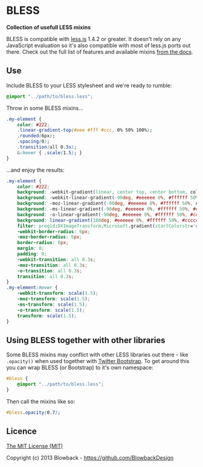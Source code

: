 # BLESS

**Collection of usefull LESS mixins**

BLESS is compatible with [less.js](https://github.com/less/less.js) 1.4.2 or greater. It doesn't rely on any JavaScript evaluation so it's also compatible with most of less.js ports out there. Check out the full list of features and available mixins [from the docs](docs).

## Use

Include BLESS to your LESS stylesheet and we're ready to rumble:

```css
@import "../path/to/bless.less";
```
Throw in some BLESS mixins...

```css
.my-element {
	color: #222;
	.linear-gradient-top(#eee #fff #ccc, 0% 50% 100%);
	.rounded(6px);
	.spacing(0);
	.transition(all 0.3s);
	&:hover { .scale(1.5); }
}
```

...and enjoy the results:

```css
.my-element {
	color: #222;
	background: -webkit-gradient(linear, center top, center bottom, color-stop(0%, #eeeeee), color-stop(50%, #ffffff), color-stop(100%, #cccccc));
	background: -webkit-linear-gradient(-90deg, #eeeeee 0%, #ffffff 50%, #cccccc 100%);
	background: -moz-linear-gradient(-90deg, #eeeeee 0%, #ffffff 50%, #cccccc 100%);
	background: -ms-linear-gradient(-90deg, #eeeeee 0%, #ffffff 50%, #cccccc 100%);
	background: -o-linear-gradient(-90deg, #eeeeee 0%, #ffffff 50%, #cccccc 100%);
	background: linear-gradient(180deg, #eeeeee 0%, #ffffff 50%, #cccccc 100%);
	filter: progid:DXImageTransform.Microsoft.gradient(startColorstr='#ffeeeeee', endColorstr='#ffffffff', GradientType=0);
	-webkit-border-radius: 6px;
	-moz-border-radius: 6px;
	border-radius: 6px;
	margin: 0;
	padding: 0;
	-webkit-transition: all 0.3s;
	-moz-transition: all 0.3s;
	-o-transition: all 0.3s;
	transition: all 0.3s;
}
.my-element:hover {
	-webkit-transform: scale(1.5);
	-moz-transform: scale(1.5);
	-ms-transform: scale(1.5);
	-o-transform: scale(1.5);
	transform: scale(1.5);
}
```

## Using BLESS together with other libraries

Some BLESS mixins may conflict with other LESS libraries out there - like `.opacity()` when used together with [Twitter Bootstrap](https://github.com/twbs/bootstrap). To get around this you can wrap BLESS (or Bootstrap) to it's own namespace:

```css
#bless {
	@import "../path/to/bless.less";
}
```

Then call the mixins like so:

```css
#bless.opacity(0.7);
```

## Licence

[The MIT License (MIT)](LICENCE.md)

Copyright (c) 2013 Blowback - https://github.com/BlowbackDesign